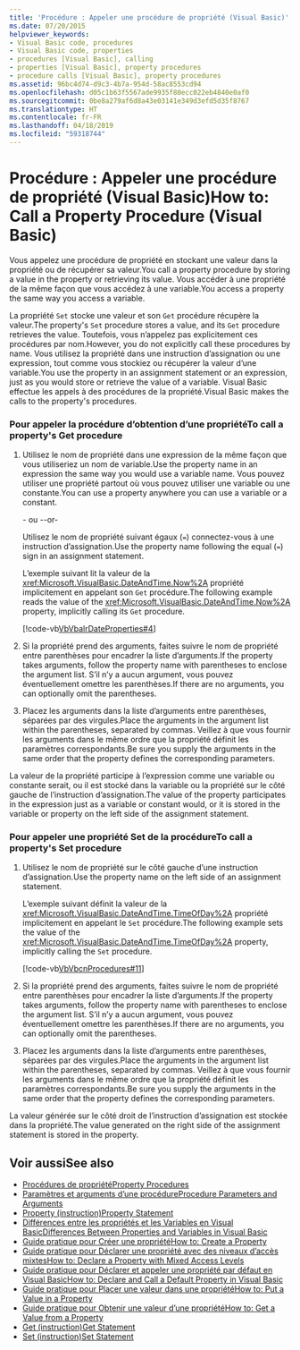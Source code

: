 ```yaml
---
title: 'Procédure : Appeler une procédure de propriété (Visual Basic)'
ms.date: 07/20/2015
helpviewer_keywords:
- Visual Basic code, procedures
- Visual Basic code, properties
- procedures [Visual Basic], calling
- properties [Visual Basic], property procedures
- procedure calls [Visual Basic], property procedures
ms.assetid: 96bc4d74-d9c3-4b7a-954d-58ac8553cd94
ms.openlocfilehash: d05c1b63f5567ade9935f80ecc022eb4840e0af0
ms.sourcegitcommit: 0be8a279af6d8a43e03141e349d3efd5d35f8767
ms.translationtype: HT
ms.contentlocale: fr-FR
ms.lasthandoff: 04/18/2019
ms.locfileid: "59318744"
---
```

# <a name="how-to-call-a-property-procedure-visual-basic"></a><span data-ttu-id="7443e-102">Procédure : Appeler une procédure de propriété (Visual Basic)</span><span class="sxs-lookup"><span data-stu-id="7443e-102">How to: Call a Property Procedure (Visual Basic)</span></span>
<span data-ttu-id="7443e-103">Vous appelez une procédure de propriété en stockant une valeur dans la propriété ou de récupérer sa valeur.</span><span class="sxs-lookup"><span data-stu-id="7443e-103">You call a property procedure by storing a value in the property or retrieving its value.</span></span> <span data-ttu-id="7443e-104">Vous accéder à une propriété de la même façon que vous accédez à une variable.</span><span class="sxs-lookup"><span data-stu-id="7443e-104">You access a property the same way you access a variable.</span></span>  
  
 <span data-ttu-id="7443e-105">La propriété `Set` stocke une valeur et son `Get` procédure récupère la valeur.</span><span class="sxs-lookup"><span data-stu-id="7443e-105">The property's `Set` procedure stores a value, and its `Get` procedure retrieves the value.</span></span> <span data-ttu-id="7443e-106">Toutefois, vous n’appelez pas explicitement ces procédures par nom.</span><span class="sxs-lookup"><span data-stu-id="7443e-106">However, you do not explicitly call these procedures by name.</span></span> <span data-ttu-id="7443e-107">Vous utilisez la propriété dans une instruction d’assignation ou une expression, tout comme vous stockiez ou récupérer la valeur d’une variable.</span><span class="sxs-lookup"><span data-stu-id="7443e-107">You use the property in an assignment statement or an expression, just as you would store or retrieve the value of a variable.</span></span> <span data-ttu-id="7443e-108">Visual Basic effectue les appels à des procédures de la propriété.</span><span class="sxs-lookup"><span data-stu-id="7443e-108">Visual Basic makes the calls to the property's procedures.</span></span>  
  
### <a name="to-call-a-propertys-get-procedure"></a><span data-ttu-id="7443e-109">Pour appeler la procédure d’obtention d’une propriété</span><span class="sxs-lookup"><span data-stu-id="7443e-109">To call a property's Get procedure</span></span>  
  
1. <span data-ttu-id="7443e-110">Utilisez le nom de propriété dans une expression de la même façon que vous utiliseriez un nom de variable.</span><span class="sxs-lookup"><span data-stu-id="7443e-110">Use the property name in an expression the same way you would use a variable name.</span></span> <span data-ttu-id="7443e-111">Vous pouvez utiliser une propriété partout où vous pouvez utiliser une variable ou une constante.</span><span class="sxs-lookup"><span data-stu-id="7443e-111">You can use a property anywhere you can use a variable or a constant.</span></span>  
  
     <span data-ttu-id="7443e-112">- ou -</span><span class="sxs-lookup"><span data-stu-id="7443e-112">-or-</span></span>  
  
     <span data-ttu-id="7443e-113">Utilisez le nom de propriété suivant égaux (`=`) connectez-vous à une instruction d’assignation.</span><span class="sxs-lookup"><span data-stu-id="7443e-113">Use the property name following the equal (`=`) sign in an assignment statement.</span></span>  
  
     <span data-ttu-id="7443e-114">L’exemple suivant lit la valeur de la <xref:Microsoft.VisualBasic.DateAndTime.Now%2A> propriété implicitement en appelant son `Get` procédure.</span><span class="sxs-lookup"><span data-stu-id="7443e-114">The following example reads the value of the <xref:Microsoft.VisualBasic.DateAndTime.Now%2A> property, implicitly calling its `Get` procedure.</span></span>  
  
     [!code-vb[VbVbalrDateProperties#4](~/samples/snippets/visualbasic/VS_Snippets_VBCSharp/VbVbalrDateProperties/VB/Module1.vb#4)]  
  
2. <span data-ttu-id="7443e-115">Si la propriété prend des arguments, faites suivre le nom de propriété entre parenthèses pour encadrer la liste d’arguments.</span><span class="sxs-lookup"><span data-stu-id="7443e-115">If the property takes arguments, follow the property name with parentheses to enclose the argument list.</span></span> <span data-ttu-id="7443e-116">S’il n’y a aucun argument, vous pouvez éventuellement omettre les parenthèses.</span><span class="sxs-lookup"><span data-stu-id="7443e-116">If there are no arguments, you can optionally omit the parentheses.</span></span>  
  
3. <span data-ttu-id="7443e-117">Placez les arguments dans la liste d’arguments entre parenthèses, séparées par des virgules.</span><span class="sxs-lookup"><span data-stu-id="7443e-117">Place the arguments in the argument list within the parentheses, separated by commas.</span></span> <span data-ttu-id="7443e-118">Veillez à que vous fournir les arguments dans le même ordre que la propriété définit les paramètres correspondants.</span><span class="sxs-lookup"><span data-stu-id="7443e-118">Be sure you supply the arguments in the same order that the property defines the corresponding parameters.</span></span>  
  
 <span data-ttu-id="7443e-119">La valeur de la propriété participe à l’expression comme une variable ou constante serait, ou il est stocké dans la variable ou la propriété sur le côté gauche de l’instruction d’assignation.</span><span class="sxs-lookup"><span data-stu-id="7443e-119">The value of the property participates in the expression just as a variable or constant would, or it is stored in the variable or property on the left side of the assignment statement.</span></span>  
  
### <a name="to-call-a-propertys-set-procedure"></a><span data-ttu-id="7443e-120">Pour appeler une propriété Set de la procédure</span><span class="sxs-lookup"><span data-stu-id="7443e-120">To call a property's Set procedure</span></span>  
  
1. <span data-ttu-id="7443e-121">Utilisez le nom de propriété sur le côté gauche d’une instruction d’assignation.</span><span class="sxs-lookup"><span data-stu-id="7443e-121">Use the property name on the left side of an assignment statement.</span></span>  
  
     <span data-ttu-id="7443e-122">L’exemple suivant définit la valeur de la <xref:Microsoft.VisualBasic.DateAndTime.TimeOfDay%2A> propriété implicitement en appelant le `Set` procédure.</span><span class="sxs-lookup"><span data-stu-id="7443e-122">The following example sets the value of the <xref:Microsoft.VisualBasic.DateAndTime.TimeOfDay%2A> property, implicitly calling the `Set` procedure.</span></span>  
  
     [!code-vb[VbVbcnProcedures#11](~/samples/snippets/visualbasic/VS_Snippets_VBCSharp/VbVbcnProcedures/VB/Class1.vb#11)]  
  
2. <span data-ttu-id="7443e-123">Si la propriété prend des arguments, faites suivre le nom de propriété entre parenthèses pour encadrer la liste d’arguments.</span><span class="sxs-lookup"><span data-stu-id="7443e-123">If the property takes arguments, follow the property name with parentheses to enclose the argument list.</span></span> <span data-ttu-id="7443e-124">S’il n’y a aucun argument, vous pouvez éventuellement omettre les parenthèses.</span><span class="sxs-lookup"><span data-stu-id="7443e-124">If there are no arguments, you can optionally omit the parentheses.</span></span>  
  
3. <span data-ttu-id="7443e-125">Placez les arguments dans la liste d’arguments entre parenthèses, séparées par des virgules.</span><span class="sxs-lookup"><span data-stu-id="7443e-125">Place the arguments in the argument list within the parentheses, separated by commas.</span></span> <span data-ttu-id="7443e-126">Veillez à que vous fournir les arguments dans le même ordre que la propriété définit les paramètres correspondants.</span><span class="sxs-lookup"><span data-stu-id="7443e-126">Be sure you supply the arguments in the same order that the property defines the corresponding parameters.</span></span>  
  
 <span data-ttu-id="7443e-127">La valeur générée sur le côté droit de l’instruction d’assignation est stockée dans la propriété.</span><span class="sxs-lookup"><span data-stu-id="7443e-127">The value generated on the right side of the assignment statement is stored in the property.</span></span>  
  
## <a name="see-also"></a><span data-ttu-id="7443e-128">Voir aussi</span><span class="sxs-lookup"><span data-stu-id="7443e-128">See also</span></span>

- [<span data-ttu-id="7443e-129">Procédures de propriété</span><span class="sxs-lookup"><span data-stu-id="7443e-129">Property Procedures</span></span>](./property-procedures.md)
- [<span data-ttu-id="7443e-130">Paramètres et arguments d’une procédure</span><span class="sxs-lookup"><span data-stu-id="7443e-130">Procedure Parameters and Arguments</span></span>](./procedure-parameters-and-arguments.md)
- [<span data-ttu-id="7443e-131">Property (instruction)</span><span class="sxs-lookup"><span data-stu-id="7443e-131">Property Statement</span></span>](../../../../visual-basic/language-reference/statements/property-statement.md)
- [<span data-ttu-id="7443e-132">Différences entre les propriétés et les Variables en Visual Basic</span><span class="sxs-lookup"><span data-stu-id="7443e-132">Differences Between Properties and Variables in Visual Basic</span></span>](./differences-between-properties-and-variables.md)
- [<span data-ttu-id="7443e-133">Guide pratique pour Créer une propriété</span><span class="sxs-lookup"><span data-stu-id="7443e-133">How to: Create a Property</span></span>](./how-to-create-a-property.md)
- [<span data-ttu-id="7443e-134">Guide pratique pour Déclarer une propriété avec des niveaux d’accès mixtes</span><span class="sxs-lookup"><span data-stu-id="7443e-134">How to: Declare a Property with Mixed Access Levels</span></span>](./how-to-declare-a-property-with-mixed-access-levels.md)
- [<span data-ttu-id="7443e-135">Guide pratique pour Déclarer et appeler une propriété par défaut en Visual Basic</span><span class="sxs-lookup"><span data-stu-id="7443e-135">How to: Declare and Call a Default Property in Visual Basic</span></span>](./how-to-declare-and-call-a-default-property.md)
- [<span data-ttu-id="7443e-136">Guide pratique pour Placer une valeur dans une propriété</span><span class="sxs-lookup"><span data-stu-id="7443e-136">How to: Put a Value in a Property</span></span>](./how-to-put-a-value-in-a-property.md)
- [<span data-ttu-id="7443e-137">Guide pratique pour Obtenir une valeur d’une propriété</span><span class="sxs-lookup"><span data-stu-id="7443e-137">How to: Get a Value from a Property</span></span>](./how-to-get-a-value-from-a-property.md)
- [<span data-ttu-id="7443e-138">Get (instruction)</span><span class="sxs-lookup"><span data-stu-id="7443e-138">Get Statement</span></span>](../../../../visual-basic/language-reference/statements/get-statement.md)
- [<span data-ttu-id="7443e-139">Set (instruction)</span><span class="sxs-lookup"><span data-stu-id="7443e-139">Set Statement</span></span>](../../../../visual-basic/language-reference/statements/set-statement.md)
